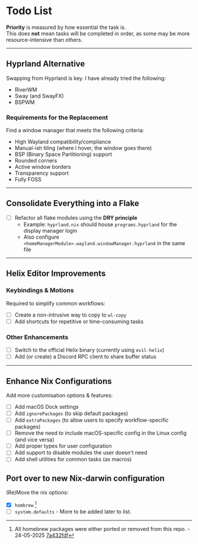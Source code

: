 # Todo List

**Priority** is measured by how essential the task is.  
This does **not** mean tasks will be completed in order, as some may be more resource-intensive than others.

---

## Hyprland Alternative

Swapping from Hyprland is key. I have already tried the following:

- RiverWM  
- Sway (and SwayFX)  
- BSPWM  

### Requirements for the Replacement

Find a window manager that meets the following criteria:

- High Wayland compatibility/compliance  
- Manual-ish tiling (where I hover, the window goes there)  
- BSP (Binary Space Partitioning) support  
- Rounded corners  
- Active window borders  
- Transparency support  
- Fully FOSS  

---

## Consolidate Everything into a Flake

- [ ] Refactor all flake modules using the **DRY principle**  
  - Example: `hyprland.nix` should house `programs.hyprland` for the display manager login  
  - Also configure `<homeManagerModule>.wayland.windowManager.hyprland` in the same file

---

## Helix Editor Improvements

### Keybindings & Motions

Required to simplify common workflows:

- [ ] Create a non-intrusive way to copy to `wl-copy`  
- [ ] Add shortcuts for repetitive or time-consuming tasks  

### Other Enhancements

- [ ] Switch to the official Helix binary (currently using `evil-helix`)  
- [ ] Add (or create) a Discord RPC client to share buffer status  

---

## Enhance Nix Configurations
Add more customisation options & features:

- [ ] Add macOS Dock settings
- [ ] Add `ignorePackages` (to skip default packages)  
- [ ] Add `extraPackages` (to allow users to specify workflow-specific packages)  
- [ ] Remove the need to include macOS-specific config in the Linux config (and vice versa)
- [ ] Add proper types for user configuration  
- [ ] Add support to disable modules the user doesn't need  
- [ ] Add shell utilities for common tasks (as macros)  

## Port over to new Nix-darwin configuration
(Re)Move the nix options:
- [x] ``hombrew`` [^0]
- [ ] ``system.defaults`` - More to be added later to list.

[^0]: All homebrew packages were either ported or removed from this repo. - 24-05-2025 [7a432fdf](https://gitlab.com/InvraNet/nix-conf/-/commit/7a432fdf93fef3db93c72a42d3e8c6880f67e0c2)

